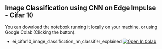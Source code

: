 ##  Image Classification using CNN on Edge Impulse - Cifar 10
You can download the notebook running it locally on your machine, or using Google Colab (Clicking the button).

- ei_cifar10_image_classification_nn_classifier_explained [![Open In Colab](https://colab.research.google.com/assets/colab-badge.svg)](https://colab.research.google.com/github/Mjrovai/UNIFEI-IESTI01-TinyML-2023.1/blob/main/00_Curse_Folder/1_Fundamentals/Class_12/ei_cifar10_image_classification_nn_classifier_explained.ipynb) 
